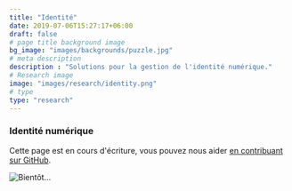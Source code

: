 ```yaml
---
title: "Identité"
date: 2019-07-06T15:27:17+06:00
draft: false
# page title background image
bg_image: "images/backgrounds/puzzle.jpg"
# meta description
description : "Solutions pour la gestion de l'identité numérique."
# Research image
image: "images/research/identity.png"
# type
type: "research"
---
```


### Identité numérique

Cette page est en cours d'écriture, vous pouvez nous aider [en contribuant sur GitHub](https://github.com/foopgp/foopgp-hugowebsite/blob/test/content/french/research/theme-identity.md).

![Bientôt…](/images/comingsoon.jpg)
